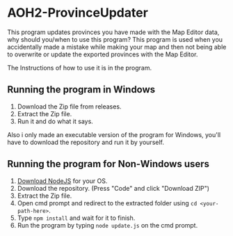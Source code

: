 # AOH2-ProvinceUpdater
This program updates provinces you have made with the Map Editor data, why should you/when to use this program? This program is used when you accidentally made a mistake while making your map and then not being able to overwrite or update the exported provinces with the Map Editor.

The Instructions of how to use it is in the program.
## Running the program in Windows
1. Download the Zip file from releases.
2. Extract the Zip file.
3. Run it and do what it says.

Also i only made an executable version of the program for Windows, you'll have to download the repository and run it by yourself.

## Running the program for Non-Windows users
1. [Download NodeJS](https://nodejs.org/en/download/) for your OS.
2. Download the repository. (Press "Code" and click "Download ZIP")
3. Extract the Zip file.
4. Open cmd prompt and redirect to the extracted folder using `cd <your-path-here>`.
5. Type `npm install` and wait for it to finish.
6. Run the program by typing `node update.js` on the cmd prompt.
